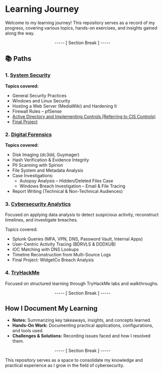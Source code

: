 # Learning Journey

Welcome to my learning journey! This repository serves as a record of my progress, covering various topics, hands-on exercises, and insights gained along the way.

<div align="center">

----- [ Section Break ] -----

</div>

## 📚 Paths

### 1. [System Security](./system-security)

**Topics covered:**
- General Security Practices
- Windows and Linux Security
- Hosting a Web Server (MediaWiki) and Hardening It
- Firewall Rules – pfSense
- [Active Directory and Implementing Controls (Referring to CIS Controls)](./system-security/final-catflix-project)
- [Final Project](./system-security/final-catflix-project)

### 2. [Digital Forensics](./digital-forensics)

**Topics covered:**
- Disk Imaging (dc3dd, Guymager)
- Hash Verification & Evidence Integrity
- PII Scanning with Spirion
- File System and Metadata Analysis
- Case Investigations:
  - Autopsy Analysis – Hidden/Deleted Files Case
  - Windows Breach Investigation – Email & File Tracing
- Report Writing (Technical & Non-Technical Audiences)

### 3. [Cybersecurity Analytics](.analytics)
Focused on applying data analysis to detect suspicious activity, reconstruct timelines, and investigate breaches.

Topics covered:
- Splunk Queries (MFA, VPN, DNS, Password Vault, Internal Apps)
- User-Centric Activity Tracing (BDRVLS & DDDXUB)
- IOC Matching with DNS Lookups
- Timeline Reconstruction from Multi-Source Logs
- Final Project: WidgetCo Breach Analysis

### 4. [TryHackMe](./tryhackme)

Focused on structured learning through TryHackMe labs and walkthroughs.

<div align="center">

----- [ Section Break ] -----

</div>

## How I Document My Learning

- **Notes:** Summarizing key takeaways, insights, and concepts learned.
- **Hands-On Work:** Documenting practical applications, configurations, and tools used.
- **Challenges & Solutions:** Recording issues faced and how I resolved them.

<div align="center">

----- [ Section Break ] -----

</div>

This repository serves as a space to consolidate my knowledge and practical experience as I grow in the field of cybersecurity.

